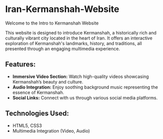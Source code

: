 # Iran-Kermanshah-Website

Welcome to the Intro to Kermanshah Website

This website is designed to introduce Kermanshah, a historically rich and culturally vibrant city located in the heart of Iran. It offers an interactive exploration of Kermanshah's landmarks, history, and traditions, all presented through an engaging multimedia experience.

## Features:
- **Immersive Video Section:** Watch high-quality videos showcasing Kermanshah’s beauty and culture.
- **Audio Integration:** Enjoy soothing background music representing the essence of Kermanshah.
- **Social Links:** Connect with us through various social media platforms.

## Technologies Used:
- HTML5, CSS3
- Multimedia Integration (Video, Audio)
